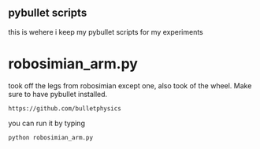 ## pybullet scripts

this is wehere i keep my pybullet scripts for my experiments

# robosimian_arm.py
took off the legs from robosimian except one, also took of the wheel. Make sure to have pybullet installed.

```
https://github.com/bulletphysics
```

you can run it by typing

```
python robosimian_arm.py
```
